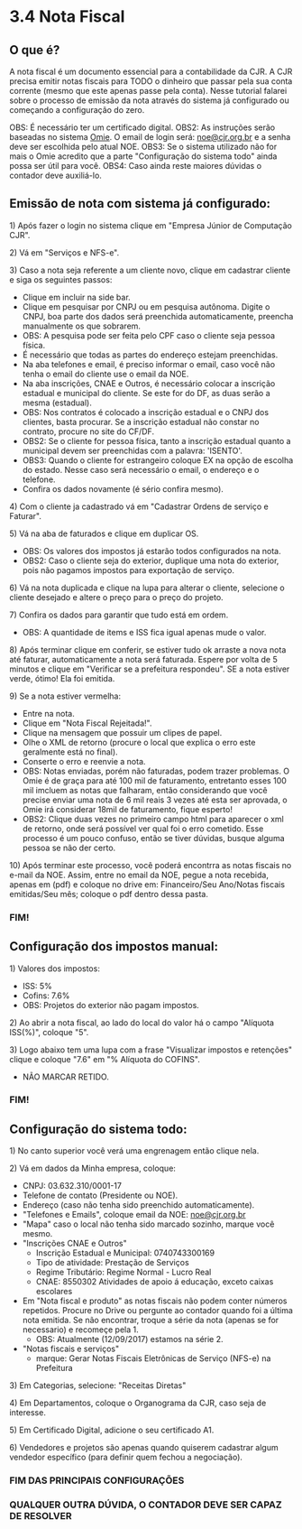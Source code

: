 # 3.4 Nota Fiscal

## O que é?

A nota fiscal é um documento essencial para a contabilidade da CJR. A CJR precisa emitir notas fiscais para TODO o dinheiro que passar pela sua conta corrente \(mesmo que este apenas passe pela conta\). Nesse tutorial falarei sobre o processo de emissão da nota através do sistema já configurado ou começando a configuração do zero.

OBS: É necessário ter um certificado digital. OBS2: As instruções serão baseadas no sistema [Omie](https://app.omie.com.br/login/). O email de login será: noe@cjr.org.br e a senha deve ser escolhida pelo atual NOE. OBS3: Se o sistema utilizado não for mais o Omie acredito que a parte "Configuração do sistema todo" ainda possa ser útil para você. OBS4: Caso ainda reste maiores dúvidas o contador deve auxiliá-lo.

## Emissão de nota com  sistema já configurado:

1\) Após fazer o login no sistema clique em "Empresa Júnior de Computação CJR".

2\) Vá em "Serviços e NFS-e".

3\) Caso a nota seja referente a um cliente novo, clique em cadastrar cliente e siga os seguintes passos:

* Clique em incluir na side bar.
* Clique em pesquisar por CNPJ ou em pesquisa autônoma. Digite o CNPJ, boa parte dos dados será preenchida automaticamente, preencha manualmente os que sobrarem.
* OBS: A pesquisa pode ser feita pelo CPF caso o cliente seja pessoa física.
* É necessário que todas as partes do endereço estejam preenchidas.
* Na aba telefones e email, é preciso informar o email, caso você não tenha o email do cliente use o email da NOE.
* Na aba inscrições, CNAE e Outros, é necessário colocar a inscrição estadual e municipal do cliente. Se este for do DF, as duas serão a mesma \(estadual\).
* OBS: Nos contratos é colocado a inscrição estadual e o CNPJ dos clientes, basta procurar. Se a inscrição estadual não constar no contrato, procure no site do CF/DF.
* OBS2: Se o cliente for pessoa física, tanto a inscrição estadual quanto a municipal devem ser preenchidas com a palavra: 'ISENTO'.
* OBS3: Quando o cliente for estrangeiro coloque EX na opção de escolha do estado. Nesse caso será necessário o email, o endereço e o telefone.
* Confira os dados novamente \(é sério confira mesmo\).

4\) Com o cliente ja cadastrado vá em "Cadastrar Ordens de serviço e Faturar".

5\) Vá na aba de faturados e clique em duplicar OS.

* OBS: Os valores dos impostos já estarão todos configurados na nota.
* OBS2: Caso o cliente seja do exterior, duplique uma nota do exterior, pois não pagamos impostos para exportação de serviço. 

6\) Vá na nota duplicada e clique na lupa para alterar o cliente, selecione o cliente desejado e altere o preço para o preço do projeto.

7\) Confira os dados para garantir que tudo está em ordem.

* OBS: A quantidade de items e ISS fica igual apenas mude o valor.

8\) Após terminar clique em conferir, se estiver tudo ok arraste a nova nota até faturar, automaticamente a nota será faturada. Espere por volta de 5 minutos e clique em "Verificar se a prefeitura respondeu". SE a nota estiver verde, ótimo! Ela foi emitida.

9\) Se a nota estiver vermelha:

* Entre na nota.
* Clique em "Nota Fiscal Rejeitada!".
* Clique na mensagem que possuir um clipes de papel.
* Olhe o XML de retorno \(procure o local que explica o erro este geralmente está no final\).
* Conserte o erro e reenvie a nota.
* OBS: Notas enviadas, porém não faturadas, podem trazer problemas. O Omie é de graça para até 100 mil de faturamento, entretanto esses 100 mil imcluem as notas que falharam, então considerando que você precise enviar uma nota de 6 mil reais 3 vezes até esta ser aprovada, o Omie irá considerar 18mil de faturamento, fique esperto!
* OBS2: Clique duas vezes no primeiro campo html para aparecer o xml de retorno, onde será possível ver qual foi o erro cometido. Esse processo é um pouco confuso, então se tiver dúvidas, busque alguma pessoa se não der certo.

10\) Após terminar este processo, você poderá encontrra as notas fiscais no e-mail da NOE. Assim, entre no email da NOE, pegue a nota recebida, apenas em \(pdf\) e coloque no drive em: Financeiro/Seu Ano/Notas fiscais emitidas/Seu mês; coloque o pdf dentro dessa pasta.

### FIM!

## Configuração dos impostos manual:

1\) Valores dos impostos:

* ISS: 5%
* Cofins: 7.6%
* OBS: Projetos do exterior não pagam impostos.

2\) Ao abrir a nota fiscal, ao lado do local do valor há o campo "Alíquota ISS\(%\)", coloque "5".

3\) Logo abaixo tem uma lupa com a frase "Visualizar impostos e retenções" clique e coloque "7.6" em "% Alíquota do COFINS".

* NÃO MARCAR RETIDO.

### FIM!

## Configuração do sistema todo:

1\) No canto superior você verá uma engrenagem então clique nela.

2\) Vá em dados da Minha empresa, coloque:

* CNPJ: 03.632.310/0001-17
* Telefone de contato \(Presidente ou NOE\).
* Endereço \(caso não tenha sido preenchido automaticamente\).
* "Telefones e Emails", coloque email da NOE: noe@cjr.org.br
* "Mapa" caso o local não tenha sido marcado sozinho, marque você mesmo.
* "Inscrições CNAE e Outros"
  * Inscrição Estadual e Municipal: 0740743300169
  * Tipo de atividade: Prestação de Serviços
  * Regime Tributário: Regime Normal - Lucro Real
  * CNAE: 8550302 Atividades de apoio á educação, exceto caixas escolares
* Em "Nota fiscal e produto" as notas fiscais não podem conter números repetidos. Procure no Drive ou pergunte ao contador quando foi a última nota emitida. Se não encontrar, troque a série da nota \(apenas se for necessario\) e recomeçe pela 1.
  * OBS: Atualmente \(12/09/2017\) estamos na série 2.
* "Notas fiscais e serviços"
  * marque: Gerar Notas Fiscais Eletrônicas de Serviço \(NFS-e\) na Prefeitura

3\) Em Categorias, selecione: "Receitas Diretas"

4\) Em Departamentos, coloque o Organograma da CJR, caso seja de interesse.

5\) Em Certificado Digital, adicione o seu certificado A1.

6\) Vendedores e projetos são apenas quando quiserem cadastrar algum vendedor específico \(para definir quem fechou a negociação\).

### FIM DAS PRINCIPAIS CONFIGURAÇÕES

### QUALQUER OUTRA DÚVIDA, O CONTADOR DEVE SER CAPAZ DE RESOLVER

